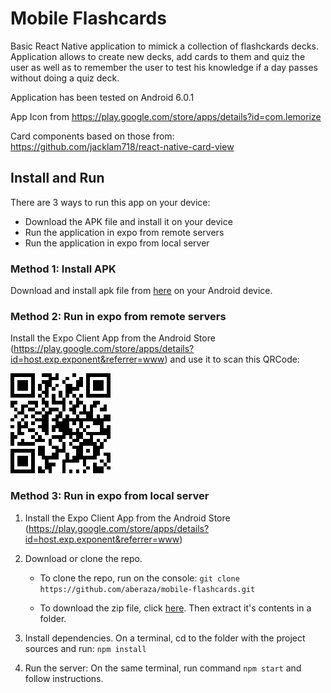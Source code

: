 # Mobile Flashcards

Basic React Native application to mimick a collection of flashckards decks. Application allows to create new decks, add cards to them and quiz the user as well as to remember the user to test his knowledge if a day passes without doing a quiz deck.

Application has been tested on Android 6.0.1

App Icon from https://play.google.com/store/apps/details?id=com.lemorize

Card components based on those from: https://github.com/jacklam718/react-native-card-view

## Install and Run

There are 3 ways to run this app on your device:
* Download the APK file and install it on your device
* Run the application in expo from remote servers
* Run the application in expo from local server

### Method 1: Install APK

Download and install apk file from [here](https://exp-shell-app-assets.s3-us-west-1.amazonaws.com/android%2F%40aritz%2Fmobile-flashcards-2aed147e-0921-11e8-97eb-0a580a782815-signed.apk) on your Android device.

### Method 2: Run in expo from remote servers

Install the Expo Client App from the Android Store (https://play.google.com/store/apps/details?id=host.exp.exponent&referrer=www) and use it to scan this QRCode:

![QRCode](./doc/runExpo.png)

### Method 3: Run in expo from local server

1. Install the Expo Client App from the Android Store (https://play.google.com/store/apps/details?id=host.exp.exponent&referrer=www) 

2. Download or clone the repo.

    * To clone the repo, run on the console: `git clone https://github.com/aberaza/mobile-flashcards.git`

    * To download the zip file, click [here](https://github.com/aberaza/mobile-flashcards/archive/master.zip). Then extract it's contents in a folder.

 3. Install dependencies. On a terminal, cd to the folder with the project sources and run: `npm install`

 4. Run the server: On the same terminal, run command `npm start` and follow instructions.





